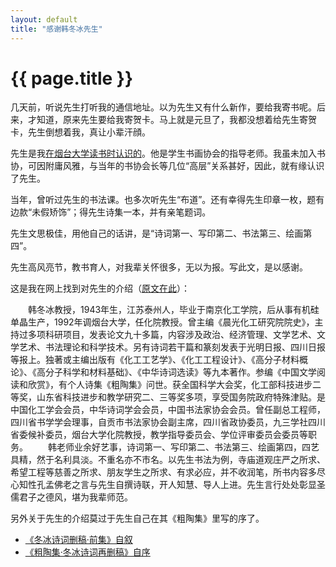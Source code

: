 ```yaml
---
layout: default
title: "感谢韩冬冰先生"
---
```


# {{ page.title }}


几天前，听说先生打听我的通信地址。以为先生又有什么新作，要给我寄书呢。后来，才知道，原来先生要给我寄贺卡。马上就是元旦了，我都没想着给先生寄贺卡，先生倒想着我，真让小辈汗顔。

先生是我[在烟台大学读书时认识的](/past/2010/1/5/wo-yu-shu-hua-xie-hui-de-bu-jie-zhi-yuan/)。他是学生书画协会的指导老师。我虽未加入书协，可因附庸风雅，与当年的书协会长等几位“高层”关系甚好，因此，就有缘认识了先生。

当年，曾听过先生的书法课。也多次听先生“布道”。还有幸得先生印章一枚，题有边款“未假矫饰”；得先生诗集一本，并有亲笔题词。

先生文思极佳，用他自己的话讲，是“诗词第一、写印第二、书法第三、绘画第四”。

先生高风亮节，教书育人，对我辈关怀很多，无以为报。写此文，是以感谢。

这是我在网上找到对先生的介绍（[原文在此](http://www.ehualang.com/author/1569.html)）：

　　韩冬冰教授，1943年生，江苏泰州人，毕业于南京化工学院，后从事有机硅单晶生产，1992年调烟台大学，任化院教授。曾主编《晨光化工研究院院史》，主持过多项科研项目，发表论文九十多篇，内容涉及政治、经济管理、文学艺术、文学艺术、书法理论和科学技术。另有诗词若干篇和篆刻发表于光明日报、四川日报等报上。独著或主编出版有《化工工艺学》、《化工工程设计》、《高分子材料概论》、《高分子科学和材料基础》、《中华诗词选读》等九本著作。参编《中国文学阅读和欣赏》，有个人诗集《粗陶集》问世。获全国科学大会奖，化工部科技进步二等奖，山东省科技进步和教学研究二、三等奖多项，享受国务院政府特殊津贴。是中国化工学会会员，中华诗词学会会员，中国书法家协会会员。曾任副总工程师，四川省书学学会理事，自贡市书法家协会副主席，四川省政协委员，九三学社四川省委候补委员，烟台大学化院教授，教学指导委员会、学位评审委员会委员等职务。
　　韩老师业余好艺事，诗词第一、写印第二、书法第三、绘画第四，四艺具精，然于名利具淡。不重名亦不市名。以先生书法为例，寺庙道观庄严之所求、希望工程等慈善之所求、朋友学生之所求、有求必应，并不收润笔，所书内容多尽心知性孔孟佛老之言与先生自撰诗联，开人知慧、导人上进。先生言行处处彰显圣儒君子之德风，堪为我辈师范。

另外关于先生的介绍莫过于先生自己在其《粗陶集》里写的序了。

* [《冬冰诗词删稿·前集》自叙](/past/2010/1/5/dong-bing-shi-ci-shan-gao-qian-ji-zi-xu-zhuan/)
* [《粗陶集·冬冰诗词再删稿》自序](/past/2010/1/5/cu-tao-ji-dong-bing-shi-ci-zai-shan-gao-zi-xu-zhuan/)
